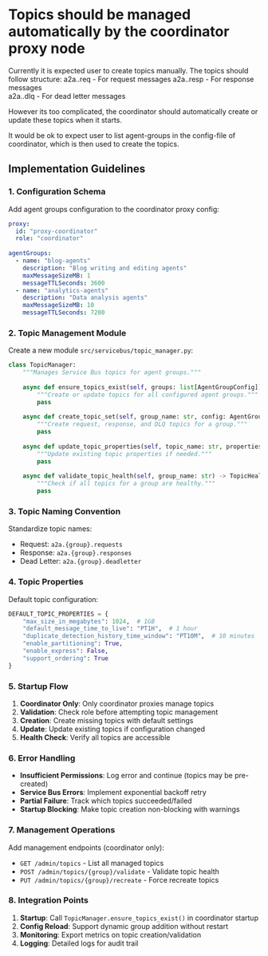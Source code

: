 # Topics should be managed automatically by the coordinator proxy node

Currently it is expected user to create topics manually.
The topics should follow structure:
a2a.<group>.req    - For request messages
a2a.<group>.resp   - For response messages  
a2a.<group>.dlq    - For dead letter messages

However its too complicated, the coordinator should automatically create or update these topics when it starts.

It would be ok to expect user to list agent-groups in the config-file of coordinator, which is then used to create the topics.

## Implementation Guidelines

### 1. Configuration Schema

Add agent groups configuration to the coordinator proxy config:

```yaml
proxy:
  id: "proxy-coordinator"
  role: "coordinator"
  
agentGroups:
  - name: "blog-agents"
    description: "Blog writing and editing agents"
    maxMessageSizeMB: 1
    messageTTLSeconds: 3600
  - name: "analytics-agents"
    description: "Data analysis agents"
    maxMessageSizeMB: 10
    messageTTLSeconds: 7200
```

### 2. Topic Management Module

Create a new module `src/servicebus/topic_manager.py`:

```python
class TopicManager:
    """Manages Service Bus topics for agent groups."""
    
    async def ensure_topics_exist(self, groups: list[AgentGroupConfig]) -> dict[str, TopicStatus]:
        """Create or update topics for all configured agent groups."""
        pass
    
    async def create_topic_set(self, group_name: str, config: AgentGroupConfig) -> TopicSetResult:
        """Create request, response, and DLQ topics for a group."""
        pass
    
    async def update_topic_properties(self, topic_name: str, properties: TopicProperties) -> bool:
        """Update existing topic properties if needed."""
        pass
    
    async def validate_topic_health(self, group_name: str) -> TopicHealthStatus:
        """Check if all topics for a group are healthy."""
        pass
```

### 3. Topic Naming Convention

Standardize topic names:
- Request: `a2a.{group}.requests`
- Response: `a2a.{group}.responses`
- Dead Letter: `a2a.{group}.deadletter`

### 4. Topic Properties

Default topic configuration:
```python
DEFAULT_TOPIC_PROPERTIES = {
    "max_size_in_megabytes": 1024,  # 1GB
    "default_message_time_to_live": "PT1H",  # 1 hour
    "duplicate_detection_history_time_window": "PT10M",  # 10 minutes
    "enable_partitioning": True,
    "enable_express": False,
    "support_ordering": True
}
```

### 5. Startup Flow

1. **Coordinator Only**: Only coordinator proxies manage topics
2. **Validation**: Check role before attempting topic management
3. **Creation**: Create missing topics with default settings
4. **Update**: Update existing topics if configuration changed
5. **Health Check**: Verify all topics are accessible

### 6. Error Handling

- **Insufficient Permissions**: Log error and continue (topics may be pre-created)
- **Service Bus Errors**: Implement exponential backoff retry
- **Partial Failure**: Track which topics succeeded/failed
- **Startup Blocking**: Make topic creation non-blocking with warnings

### 7. Management Operations

Add management endpoints (coordinator only):
- `GET /admin/topics` - List all managed topics
- `POST /admin/topics/{group}/validate` - Validate topic health
- `PUT /admin/topics/{group}/recreate` - Force recreate topics

### 8. Integration Points

1. **Startup**: Call `TopicManager.ensure_topics_exist()` in coordinator startup
2. **Config Reload**: Support dynamic group addition without restart
3. **Monitoring**: Export metrics on topic creation/validation
4. **Logging**: Detailed logs for audit trail


